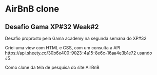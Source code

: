 # AirBnB clone

## Desafio Gama XP#32 Weak#2
Desafio proprosto pela Gama academy na segunda semana do XP#32

Criei uma view com HTML e CSS, com um consulta a API https://api.sheety.co/30b6e400-9023-4a15-8e6c-16aa4e3b1e72 usando JS.

Como clone da tela de pesquisa do site AirBnB
